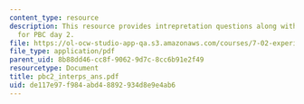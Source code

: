 ```yaml
---
content_type: resource
description: This resource provides intrepretation questions along with their answers
  for PBC day 2.
file: https://ol-ocw-studio-app-qa.s3.amazonaws.com/courses/7-02-experimental-biology-communication-spring-2005/de117e97f984abd48892934d8e9e4ab6_pbc2_interps_ans.pdf
file_type: application/pdf
parent_uid: 8b88dd46-cc8f-9062-9d7c-8cc6b91e2f49
resourcetype: Document
title: pbc2_interps_ans.pdf
uid: de117e97-f984-abd4-8892-934d8e9e4ab6
---
```

